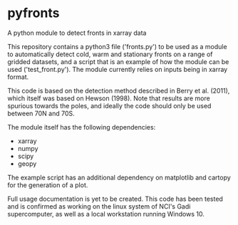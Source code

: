 # pyfronts
A python module to detect fronts in xarray data


This repository contains a python3 file ('fronts.py') to be used as a module to automatically detect cold, warm and stationary fronts on a range of gridded datasets, and a script that is an example of how the module can be used ('test_front.py'). The module currently relies on inputs being in xarray format.

 

This code is based on the detection method described in Berry et al. (2011), which itself was based on Hewson (1998). Note that results are more spurious towards the poles, and ideally the code should only be used between 70N and 70S.

 

The module itself has the following dependencies:

- xarray
- numpy
- scipy
- geopy
 

The example script has an additional dependency on matplotlib and cartopy for the generation of a plot.

 

Full usage documentation is yet to be created. This code has been tested and is confirmed as working on the linux system of NCI's Gadi supercomputer, as well as a local workstation running Windows 10.
